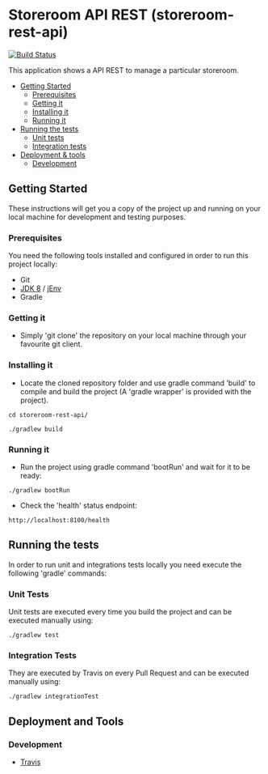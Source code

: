 # Storeroom API REST (storeroom-rest-api)

<!-- Badger start badges -->
[![Build Status](https://travis-ci.org/ismaelcabanas/storeroom-rest-api.svg)](https://travis-ci.org/ismaelcabanas/storeroom-rest-api)
<!-- Badger end badges -->

This application shows a API REST to manage a particular storeroom.

* [Getting Started](#getting-started)
  * [Prerequisites](#prerequisites)
  * [Getting it](#getting-it)
  * [Installing it](#installing-it)
  * [Running it](#running-it)
* [Running the tests](#running-the-tests)
  * [Unit tests](#unit-tests)
  * [Integration tests](#integration-tests)
* [Deployment & tools](#deployment--tools)
  * [Development](#development)

## Getting Started

These instructions will get you a copy of the project up and running on your local machine for development and testing purposes.

### Prerequisites

You need the following tools installed and configured in order to run this project locally:
* Git
* [JDK 8](http://www.oracle.com/technetwork/java/javase/downloads/jdk8-downloads-2133151.html) / [jEnv](http://www.jenv.be/)
* Gradle

### Getting it

*  Simply 'git clone' the repository on your local machine through your favourite git client.

### Installing it

* Locate the cloned repository folder and use gradle command 'build' to compile and build the project (A 'gradle wrapper' is provided with the project).
```
cd storeroom-rest-api/
```
```
./gradlew build
```

### Running it

* Run the project using gradle command 'bootRun' and wait for it to be ready:
```
./gradlew bootRun
```
* Check the 'health' status endpoint:
```
http://localhost:8100/health
```

## Running the tests

In order to run unit and integrations tests locally you need execute the following 'gradle' commands:

### Unit Tests

Unit tests are executed every time you build the project and can be executed manually using:

```
./gradlew test
```

### Integration Tests

They are executed by Travis on every Pull Request and can be executed manually using:
```
./gradlew integrationTest
```

## Deployment and Tools

### Development
* [Travis](https://travis-ci.org/ismaelcabanas/storeroom-rest-api/)


